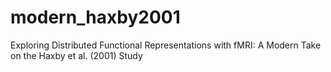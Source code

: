 # modern_haxby2001
 Exploring Distributed Functional Representations with fMRI: A Modern Take on the Haxby et al. (2001) Study
